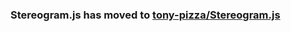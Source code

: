 ### Stereogram.js  has moved to [tony-pizza/Stereogram.js](https://github.com/tony-pizza/Stereogram.js)
